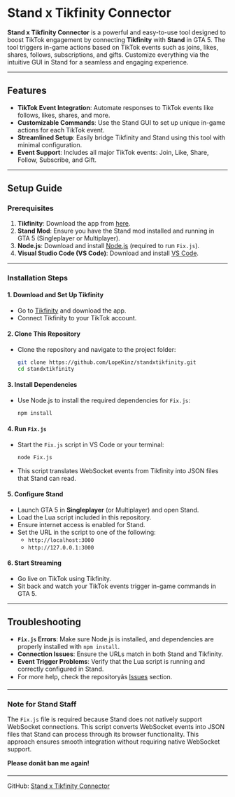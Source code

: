 # Stand x Tikfinity Connector

**Stand x Tikfinity Connector** is a powerful and easy-to-use tool designed to boost TikTok engagement by connecting **Tikfinity** with **Stand** in GTA 5. The tool triggers in-game actions based on TikTok events such as joins, likes, shares, follows, subscriptions, and gifts. Customize everything via the intuitive GUI in Stand for a seamless and engaging experience.

---

## Features
- **TikTok Event Integration**: Automate responses to TikTok events like follows, likes, shares, and more.
- **Customizable Commands**: Use the Stand GUI to set up unique in-game actions for each TikTok event.
- **Streamlined Setup**: Easily bridge Tikfinity and Stand using this tool with minimal configuration.
- **Event Support**: Includes all major TikTok events: Join, Like, Share, Follow, Subscribe, and Gift.

---

## Setup Guide

### Prerequisites
1. **Tikfinity**: Download the app from [here](https://tikfinity.zerody.one/app/).  
2. **Stand Mod**: Ensure you have the Stand mod installed and running in GTA 5 (Singleplayer or Multiplayer).  
3. **Node.js**: Download and install [Node.js](https://nodejs.org) (required to run `Fix.js`).  
4. **Visual Studio Code (VS Code)**: Download and install [VS Code](https://code.visualstudio.com).  

---

### Installation Steps

#### 1. Download and Set Up Tikfinity
- Go to [Tikfinity](https://tikfinity.zerody.one/app/) and download the app.  
- Connect Tikfinity to your TikTok account.

#### 2. Clone This Repository
- Clone the repository and navigate to the project folder:  
  ```bash
  git clone https://github.com/LopeKinz/standxtikfinity.git
  cd standxtikfinity
  ```

#### 3. Install Dependencies
- Use Node.js to install the required dependencies for `Fix.js`:  
  ```bash
  npm install
  ```

#### 4. Run `Fix.js`
- Start the `Fix.js` script in VS Code or your terminal:  
  ```bash
  node Fix.js
  ```
- This script translates WebSocket events from Tikfinity into JSON files that Stand can read.

#### 5. Configure Stand
- Launch GTA 5 in **Singleplayer** (or Multiplayer) and open Stand.  
- Load the Lua script included in this repository.  
- Ensure internet access is enabled for Stand.  
- Set the URL in the script to one of the following:
  - `http://localhost:3000`
  - `http://127.0.0.1:3000`

#### 6. Start Streaming
- Go live on TikTok using Tikfinity.
- Sit back and watch your TikTok events trigger in-game commands in GTA 5.

---

## Troubleshooting
- **`Fix.js` Errors**: Make sure Node.js is installed, and dependencies are properly installed with `npm install`.  
- **Connection Issues**: Ensure the URLs match in both Stand and Tikfinity.  
- **Event Trigger Problems**: Verify that the Lua script is running and correctly configured in Stand.  
- For more help, check the repositoryâs [Issues](https://github.com/LopeKinz/standxtikfinity/issues) section.

---

### Note for Stand Staff  
The `Fix.js` file is required because Stand does not natively support WebSocket connections. This script converts WebSocket events into JSON files that Stand can process through its browser functionality. This approach ensures smooth integration without requiring native WebSocket support.

**Please donât ban me again!**

---

GitHub: [Stand x Tikfinity Connector](https://github.com/LopeKinz/standxtikfinity)
